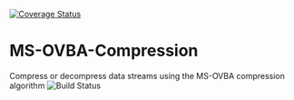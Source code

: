 [![Coverage Status](https://coveralls.io/repos/github/Beakerboy/MS-OVBA-Compression/badge.svg?branch=main)](https://coveralls.io/github/Beakerboy/MS-OVBA-Compression?branch=main)
# MS-OVBA-Compression
Compress or decompress data streams using the MS-OVBA compression algorithm
![Build Status](https://github.com/Beakerboy/MS-OVBA-Compression/actions/workflows/python-package.yml/badge.svg)

